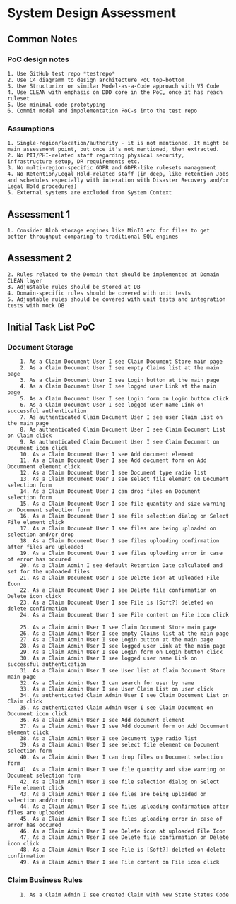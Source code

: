 # System Design Assessment

## Common Notes

### PoC design notes
    1. Use GitHub test repo *testrepo*
    2. Use C4 diagramm to design architecture PoC top-bottom
    3. Use Structurizr or similar Model-as-a-Code approach with VS Code
    4. Use CLEAN with emphasis on DDD core in the PoC, once it has reach ruleset
    5. Use minimal code prototyping
    6. Commit model and impolementation PoC-s into the test repo


### Assumptions
    1. Single-region/location/authority - it is not mentioned. It might be main assessment point, but once it's not mentioned, then extracted.
    2. No PII/PHI-related staff regarding physical security, infrastructure setup, DR requirements etc.
    3. No multi-region-specific GDPR and GDPR-like rulesets management
    4. No Retention/Legal Hold-related staff (in deep, like retention Jobs and schedules especially with interation with Disaster Recovery and/or Legal Hold procedures)
    5. External systems are excluded from System Context


## Assessment 1
    1. Consider Blob storage engines like MinIO etc for files to get better throughput comparing to traditional SQL engines

## Assessment 2
    2. Rules related to the Domain that should be implemented at Domain CLEAN layer
    3. Adjustable rules should be stored at DB
    4. Domain-specific rules should be covered with unit tests
    5. Adjustable rules should be covered with unit tests and integration tests with mock DB

## Initial Task List PoC
### Document Storage
        1. As a Claim Document User I see Claim Document Store main page
        2. As a Claim Document User I see empty Claims list at the main page
        3. As a Claim Document User I see Login button at the main page
        4. As a Claim Document User I see logged user Link at the main page
        5. As a Claim Document User I see Login form on Login button click
        6. As a Claim Document User I see logged user name Link on successful authentication
        7. As authenticated Claim Document User I see user Claim List on the main page
        8. As authenticated Claim Document User I see Claim Document List on Claim click
        9. As authenticated Claim Document User I see Claim Document on Document icon click
        10. As a Claim Document User I see Add document element
        11. As a Claim Document User I see Add document form on Add Documnent element click
        12. As a Claim Document User I see Document type radio list
        13. As a Claim Document User I see select file element on Document selection form
        14. As a Claim Document User I can drop files on Document selection form
        15. As a Claim Document User I see file quantity and size warning on Document selection form
        16. As a Claim Document User I see file selection dialog on Select File element click
        17. As a Claim Document User I see files are being uploaded on selection and/or drop
        18. As a Claim Document User I see files uploading confirmation after files are uploaded
        19. As a Claim Document User I see files uploading error in case of error has occured
        20. As a Claim Admin I see default Retention Date calculated and set for the uploaded files
        21. As a Claim Document User I see Delete icon at uploaded File Icon
        22. As a Claim Document User I see Delete file confirmation on Delete icon click
        23. As a Claim Document User I see File is [Soft?] deleted on delete confirmation
        24. As a Claim Document User I see File content on File icon click

        25. As a Claim Admin User I see Claim Document Store main page
        26. As a Claim Admin User I see empty Claims list at the main page
        27. As a Claim Admin User I see Login button at the main page
        28. As a Claim Admin User I see logged user Link at the main page
        29. As a Claim Admin User I see Login form on Login button click
        30. As a Claim Admin User I see logged user name Link on successful authentication
        31. As a Claim Admin User I see User list at Claim Document Store main page
        32. As a Claim Admin User I can search for user by name
        33. As a Claim Admin User I see User Claim List on user click
        34. As authenticated Claim Admin User I see Claim Document List on Claim click
        35. As authenticated Claim Admin User I see Claim Document on Document icon click
        36. As a Claim Admin User I see Add document element
        37. As a Claim Admin User I see Add document form on Add Documnent element click
        38. As a Claim Admin User I see Document type radio list
        39. As a Claim Admin User I see select file element on Document selection form
        40. As a Claim Admin User I can drop files on Document selection form
        41. As a Claim Admin User I see file quantity and size warning on Document selection form
        42. As a Claim Admin User I see file selection dialog on Select File element click
        43. As a Claim Admin User I see files are being uploaded on selection and/or drop
        44. As a Claim Admin User I see files uploading confirmation after files are uploaded
        45. As a Claim Admin User I see files uploading error in case of error has occured
        46. As a Claim Admin User I see Delete icon at uploaded File Icon
        47. As a Claim Admin User I see Delete file confirmation on Delete icon click
        48. As a Claim Admin User I see File is [Soft?] deleted on delete confirmation
        49. As a Claim Admin User I see File content on File icon click

### Claim Business Rules
        1. As a Claim Admin I see created Claim with New State Status Code
    